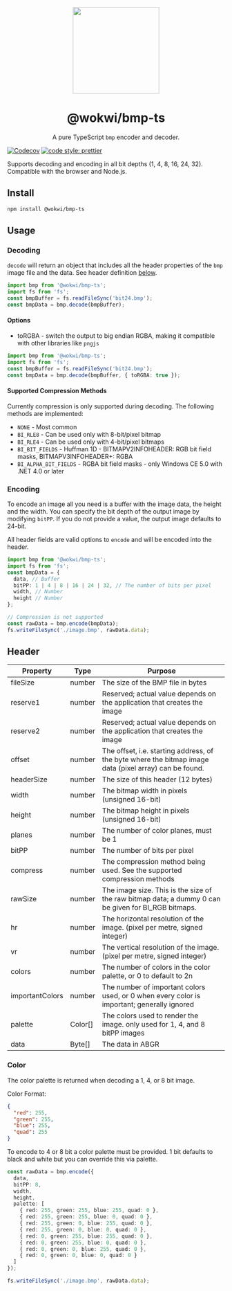 <div align="center">
  <img width="200" height="200"
    src="./logo.png">
  <h1>@wokwi/bmp-ts</h1>
  <p>A pure TypeScript <code>bmp</code> encoder and decoder.</p>
</div

[![Codecov](https://img.shields.io/codecov/c/github/wokwi/bmp-ts.svg?style=for-the-badge)](https://codecov.io/gh/wokwi/bmp-ts)
[![code style: prettier](https://img.shields.io/badge/code_style-prettier-ff69b4.svg?style=for-the-badge)](https://github.com/prettier/prettier)

Supports decoding and encoding in all bit depths (1, 4, 8, 16, 24, 32). Compatible with the browser and Node.js.

## Install

```sh
npm install @wokwi/bmp-ts
```

## Usage

### Decoding

`decode` will return an object that includes all the header properties of the `bmp` image file and the data. See header definition [below](#header).

```typescript
import bmp from '@wokwi/bmp-ts';
import fs from 'fs';
const bmpBuffer = fs.readFileSync('bit24.bmp');
const bmpData = bmp.decode(bmpBuffer);
```

#### Options

- toRGBA - switch the output to big endian RGBA, making it compatible with other libraries like `pngjs`

```typescript
import bmp from '@wokwi/bmp-ts';
import fs from 'fs';
const bmpBuffer = fs.readFileSync('bit24.bmp');
const bmpData = bmp.decode(bmpBuffer, { toRGBA: true });
```

#### Supported Compression Methods

Currently compression is only supported during decoding. The following methods are implemented:

- `NONE` - Most common
- `BI_RLE8` - Can be used only with 8-bit/pixel bitmap
- `BI_RLE4` - Can be used only with 4-bit/pixel bitmaps
- `BI_BIT_FIELDS` - Huffman 1D - BITMAPV2INFOHEADER: RGB bit field masks, BITMAPV3INFOHEADER+: RGBA
- `BI_ALPHA_BIT_FIELDS` - RGBA bit field masks - only Windows CE 5.0 with .NET 4.0 or later

### Encoding

To encode an image all you need is a buffer with the image data, the height and the width. You can specify the bit depth of the output image by modifying `bitPP`. If you do not provide a value, the output image defaults to 24-bit.

All header fields are valid options to `encode` and will be encoded into the header.

```typescript
import bmp from '@wokwi/bmp-ts';
import fs from 'fs';
const bmpData = {
  data, // Buffer
  bitPP: 1 | 4 | 8 | 16 | 24 | 32, // The number of bits per pixel
  width, // Number
  height // Number
};

// Compression is not supported
const rawData = bmp.encode(bmpData);
fs.writeFileSync('./image.bmp', rawData.data);
```

## Header

| Property        | Type    | Purpose                                                                                                |
| --------------- | ------- | ------------------------------------------------------------------------------------------------------ |
| fileSize        | number  | The size of the BMP file in bytes                                                                      |
| reserve1        | number  | Reserved; actual value depends on the application that creates the image                               |
| reserve2        | number  | Reserved; actual value depends on the application that creates the image                               |
| offset          | number  | The offset, i.e. starting address, of the byte where the bitmap image data (pixel array) can be found. |
| headerSize      | number  | The size of this header (12 bytes)                                                                     |
| width           | number  | The bitmap width in pixels (unsigned 16-bit)                                                           |
| height          | number  | The bitmap height in pixels (unsigned 16-bit)                                                          |
| planes          | number  | The number of color planes, must be 1                                                                  |
| bitPP           | number  | The number of bits per pixel                                                                           |
| compress        | number  | The compression method being used. See the supported compression methods                               |
| rawSize         | number  | The image size. This is the size of the raw bitmap data; a dummy 0 can be given for BI_RGB bitmaps.    |
| hr              | number  | The horizontal resolution of the image. (pixel per metre, signed integer)                              |
| vr              | number  | The vertical resolution of the image. (pixel per metre, signed integer)                                |
| colors          | number  | The number of colors in the color palette, or 0 to default to 2n                                       |
| importantColors | number  | The number of important colors used, or 0 when every color is important; generally ignored             |
| palette         | Color[] | The colors used to render the image. only used for 1, 4, and 8 bitPP images                            |
| data            | Byte[]  | The data in ABGR                                                                                       |

### Color

The color palette is returned when decoding a 1, 4, or 8 bit image.

Color Format:

```json
{
  "red": 255,
  "green": 255,
  "blue": 255,
  "quad": 255
}
```

To encode to 4 or 8 bit a color palette must be provided. 1 bit defaults to black and white but you can override this via palette.

```typescript
const rawData = bmp.encode({
  data,
  bitPP: 8,
  width,
  height,
  palette: [
    { red: 255, green: 255, blue: 255, quad: 0 },
    { red: 255, green: 255, blue: 0, quad: 0 },
    { red: 255, green: 0, blue: 255, quad: 0 },
    { red: 255, green: 0, blue: 0, quad: 0 },
    { red: 0, green: 255, blue: 255, quad: 0 },
    { red: 0, green: 255, blue: 0, quad: 0 },
    { red: 0, green: 0, blue: 255, quad: 0 },
    { red: 0, green: 0, blue: 0, quad: 0 }
  ]
});

fs.writeFileSync('./image.bmp', rawData.data);
```
